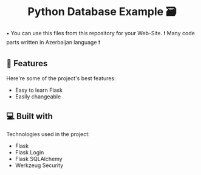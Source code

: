 <h1 align="center" id="title">Python Database Example 🗃</h1>

<p id="description">• You can use this files from this repository for your Web-Site. ❗ Many code parts written in Azerbaijan language ❗</p>

  
  
<h2>🧐 Features</h2>

Here're some of the project's best features:

*   Easy to learn Flask
*   Easily changeable

  
  
<h2>💻 Built with</h2>

Technologies used in the project:

*   Flask
*   Flask Login
*   Flask SQLAlchemy
*   Werkzeug Security
